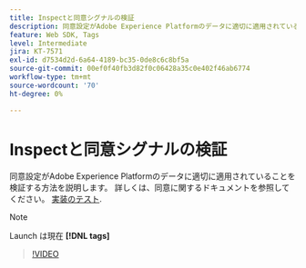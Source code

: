 ```yaml
---
title: Inspectと同意シグナルの検証
description: 同意設定がAdobe Experience Platformのデータに適切に適用されていることを検証する方法を説明します。
feature: Web SDK, Tags
level: Intermediate
jira: KT-7571
exl-id: d7534d2d-6a64-4189-bc35-0de8c6c8bf5a
source-git-commit: 00ef0f40fb3d82f0c06428a35c0e402f46ab6774
workflow-type: tm+mt
source-wordcount: '70'
ht-degree: 0%

---
```


# Inspectと同意シグナルの検証

同意設定がAdobe Experience Platformのデータに適切に適用されていることを検証する方法を説明します。 詳しくは、同意に関するドキュメントを参照してください。 [実装のテスト](https://experienceleague.adobe.com/docs/experience-platform/landing/governance-privacy-security/consent/adobe/overview.html?lang=en#test-implementation).

>[!NOTE]
>
> Launch は現在 **[!DNL tags]**

>[!VIDEO](https://video.tv.adobe.com/v/332696/?learn=on)
